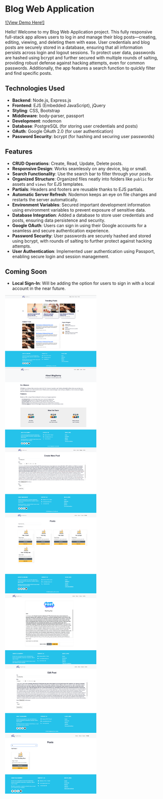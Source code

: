 # Blog Web Application

[![View Demo Here!]](https://youtu.be/7oHYE2__bZ4)

Hello! Welcome to my Blog Web Application project. This fully responsive full-stack app allows users to log in and manage their blog posts—creating, editing, viewing, and deleting them with ease. User credentials and blog posts are securely stored in a database, ensuring that all information persists across login and logout sessions. To protect user data, passwords are hashed using bcrypt and further secured with multiple rounds of salting, providing robust defense against hacking attempts, even for common passwords. Additionally, the app features a search function to quickly filter and find specific posts.

## Technologies Used
- **Backend**: Node.js, Express.js
- **Frontend**: EJS (Embedded JavaScript), jQuery
- **Styling**: CSS, Bootstrap
- **Middleware**: body-parser, passport
- **Development**: nodemon
- **Database**: PostgreSQL (for storing user credentials and posts)
- **OAuth**: Google OAuth 2.0 (for user authentication)
- **Password Security**: bcrypt (for hashing and securing user passwords)

## Features
- **CRUD Operations**: Create, Read, Update, Delete posts.
- **Responsive Design**: Works seamlessly on any device, big or small.
- **Search Functionality**: Use the search bar to filter through your posts.
- **Organized Structure**: Organized files neatly into folders like `public` for assets and `views` for EJS templates.
- **Partials**: Headers and footers are reusable thanks to EJS partials.
- **Automatic Server Refresh**: Nodemon keeps an eye on file changes and restarts the server automatically.
- **Environment Variables**: Secured important development information using environment variables to prevent exposure of sensitive data.
- **Database Integration**: Added a database to store user credentials and posts, ensuring data persistence and security.
- **Google OAuth**: Users can sign in using their Google accounts for a seamless and secure authentication experience.
- **Password Security**: User passwords are securely hashed and stored using bcrypt, with rounds of salting to further protect against hacking attempts.
- **User Authentication**: Implemented user authentication using Passport, enabling secure login and session management.

## Coming Soon
- **Local Sign-In**: Will be adding the option for users to sign in with a local account in the near future.

<img src="public/images/homepage.png" width="300px"><img src="public/images/about.png" width="300px"><img src="public/images/create.png" alt="Demo image for library" width="300px"><img src="public/images/profile.png" width="300px"><img src="public/images/view.png" width="300px"><img src="public/images/edit.png" width="300px"><img src="public/images/search.png" width="300px">

